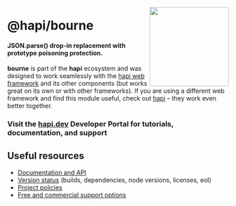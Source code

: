 <a href="https://hapi.dev"><img src="https://raw.githubusercontent.com/hapijs/assets/master/images/family.png" width="180px" align="right" /></a>

# @hapi/bourne

#### JSON.parse() drop-in replacement with prototype poisoning protection.

**bourne** is part of the **hapi** ecosystem and was designed to work seamlessly with the [hapi web framework](https://hapi.dev) and its other components (but works great on its own or with other frameworks). If you are using a different web framework and find this module useful, check out [hapi](https://hapi.dev) – they work even better together.

### Visit the [hapi.dev](https://hapi.dev) Developer Portal for tutorials, documentation, and support

## Useful resources

- [Documentation and API](https://hapi.dev/family/bourne/)
- [Version status](https://hapi.dev/resources/status/#bourne) (builds, dependencies, node versions, licenses, eol)
- [Project policies](https://hapi.dev/policies/)
- [Free and commercial support options](https://hapi.dev/support/)
